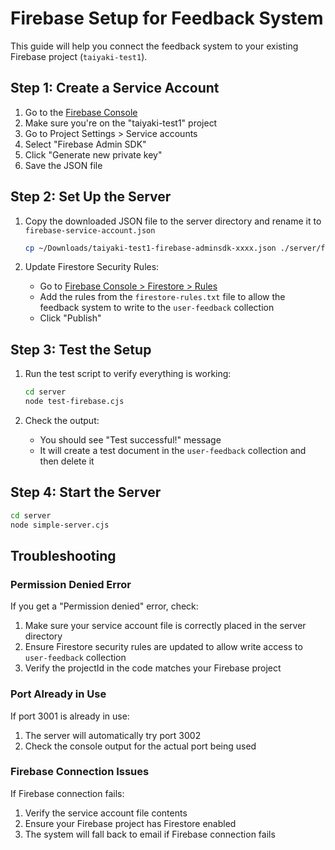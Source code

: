 # Firebase Setup for Feedback System

This guide will help you connect the feedback system to your existing Firebase project (`taiyaki-test1`).

## Step 1: Create a Service Account

1. Go to the [Firebase Console](https://console.firebase.google.com/project/taiyaki-test1/settings/serviceaccounts/adminsdk)
2. Make sure you're on the "taiyaki-test1" project
3. Go to Project Settings > Service accounts
4. Select "Firebase Admin SDK"
5. Click "Generate new private key"
6. Save the JSON file

## Step 2: Set Up the Server

1. Copy the downloaded JSON file to the server directory and rename it to `firebase-service-account.json`
   ```bash
   cp ~/Downloads/taiyaki-test1-firebase-adminsdk-xxxx.json ./server/firebase-service-account.json
   ```

2. Update Firestore Security Rules:
   - Go to [Firebase Console > Firestore > Rules](https://console.firebase.google.com/project/taiyaki-test1/firestore/rules)
   - Add the rules from the `firestore-rules.txt` file to allow the feedback system to write to the `user-feedback` collection
   - Click "Publish"

## Step 3: Test the Setup

1. Run the test script to verify everything is working:
   ```bash
   cd server
   node test-firebase.cjs
   ```

2. Check the output:
   - You should see "Test successful!" message
   - It will create a test document in the `user-feedback` collection and then delete it

## Step 4: Start the Server

```bash
cd server
node simple-server.cjs
```

## Troubleshooting

### Permission Denied Error

If you get a "Permission denied" error, check:
1. Make sure your service account file is correctly placed in the server directory
2. Ensure Firestore security rules are updated to allow write access to `user-feedback` collection
3. Verify the projectId in the code matches your Firebase project

### Port Already in Use

If port 3001 is already in use:
1. The server will automatically try port 3002
2. Check the console output for the actual port being used

### Firebase Connection Issues

If Firebase connection fails:
1. Verify the service account file contents
2. Ensure your Firebase project has Firestore enabled
3. The system will fall back to email if Firebase connection fails 